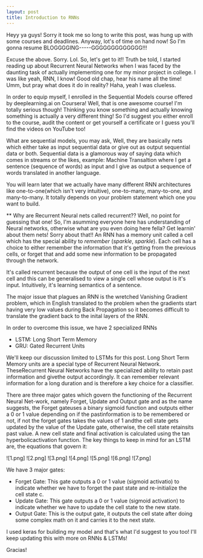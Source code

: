 ```yaml
---
layout: post
title: Introduction to RNNs
---
```

Heyy ya guys! Sorry it took me so long to write this post, was hung up with some courses and deadlines. Anyway, lot's of time on hand now! So I'm gonna resume BLOGGGGING-----GGGGGGGGGGGGG!!!

Excuse the above. Sorry. Lol. So, let's get to it!!
Truth be told, I started reading up about Recurrent Neural Networks when I was faced by the daunting task of actually implementing one for my minor project in college. 
I was like yeah, RNN, I know! Good old chap, hear his name all the time! Umm, but pray what does it do in reality? Haha, yeah I was clueless.

In order to equip myself, I enrolled in the Sequential Models course offered by deeplearning.ai on Coursera! Well, that is one awesome course! I'm totally serious though! Thinking you know something and actually knowing something is actually a very different thing! So I'd suggest you either enroll to the course, audit the content or get yourself a certificate or I guess you'll find the videos on YouTube too!

What are sequential models, you may ask, Well, they are basically nets which either take as input sequential data or give out as output sequential data or both. Sequential data is a glamorous way of saying data which comes in streams or the likes, example: Machine Transaltion where I get a sentence (sequence of words) as input and I give as output a sequence of words translated in another language.

You will learn later that we actually have many different RNN architectures like one-to-one(which isn't very intuitive), one-to-many, many-to-one, and many-to-many. It totally depends on your problem statement which one you want to build.

** Why are Recurrent Neural nets called recurrent??
Well, no point for guessing that one! So, I'm asumming everyone here has understanding of Neural networks, otherwise what are you even doing here fella? Get learnin' about them nets! Sorry about that!!
An RNN has a memory unit called a cell which has the special ability to *remember* (*sparkle*, *sparkle*). Each cell has a choice to either remember the information that it's getting from the previous cells, or forget that and add some new information to be propagated through the network.

It's called recurrent because the output of one cell is the input of the next cell and this can be generalised to view a single cell whose output is it's input. Intuitively, it's learning semantics of a sentence.

The major issue that plagues an RNN is the wretched Vanishing Gradient problem, which in English translated to the problem when the gradients start having very low values during Back Propagation so it becomes difficult to translate the gradient back to the inital layers of the RNN.

In order to overcome this issue, we have 2 specialized RNNs
* LSTM: Long Short Term Memory
* GRU: Gated Recurrent Units

We'll keep our discussion limited to LSTMs for this post.
Long Short Term Memory units are a special type of Recurrent Neural Network.  TheseRecurrent Neural Networks have the specialized ability to retain past information and givethe output accordingly.  It can remember relevant information for a long duration and is therefore a key choice for a classifier.

There are three major gates which govern the functioning of the Recurrent Neural Net-work, namely Forget, Update and Output gate and as the name suggests, the Forget gateuses a binary sigmoid function and outputs either a 0 or 1 value depending on if the pastinformation is to be remembered or not, if not the forget gates takes the values of 1 andthe cell state gets updated by the value of the Update gate, otherwise, the cell state retainsits past value.  A new cell state and final activation is calculated using the tan hyperbolicactivation function.
The key things to keep in mind for an LSTM are, the equations that govern it:


![1.png]
![2.png]
![3.png]
![4.png]
![5.png]
![6.png]
![7.png]

We have 3 major gates:
* Forget Gate: This gate outputs a 0 or 1 value (sigmoid activatio) to indicate whether we have to forget the past state and re-initialize the cell state c.
* Update Gate: This gate outputs a 0 or 1 value (sigmoid activation) to indicate whether we have to update the cell state to the new state.
* Output Gate: This is the output gate, it outputs the cell state after doing some complex math on it and carries it to the next state.
  
I used keras for building my model and that's what I'd suggest to you too! I'll keep updating this with more on RNNs & LSTMs!

Gracias!

